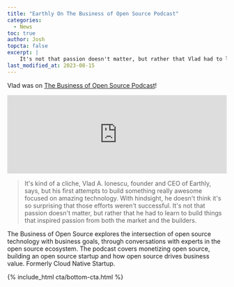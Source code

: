 ```yaml
---
title: "Earthly On The Business of Open Source Podcast"
categories:
  - News
toc: true
author: Josh
topcta: false
excerpt: |
    It's not that passion doesn't matter, but rather that Vlad had to learn to build things that inspired passion from both the market and the builders.
last_modified_at: 2023-08-15
---
```


Vlad was on [The Business of Open Source Podcast](https://www.emilyomier.com/podcast)!

<iframe width="100%" height="180" frameborder="no" scrolling="no" seamless src="https://share.transistor.fm/e/7bf78eb5"></iframe>

> It's kind of a cliche, Vlad A. Ionescu, founder and CEO of Earthly, says, but his first attempts to build something really awesome focused on amazing technology. With hindsight, he doesn't think it's so surprising that those efforts weren't successful. It's not that passion doesn't matter, but rather that he had to learn to build things that inspired passion from both the market and the builders.

The Business of Open Source explores the intersection of open source technology with business goals, through conversations with experts in the open source ecosystem. The podcast covers monetizing open source, building an open source startup and how open source drives business value. Formerly Cloud Native Startup.

{% include_html cta/bottom-cta.html %}

